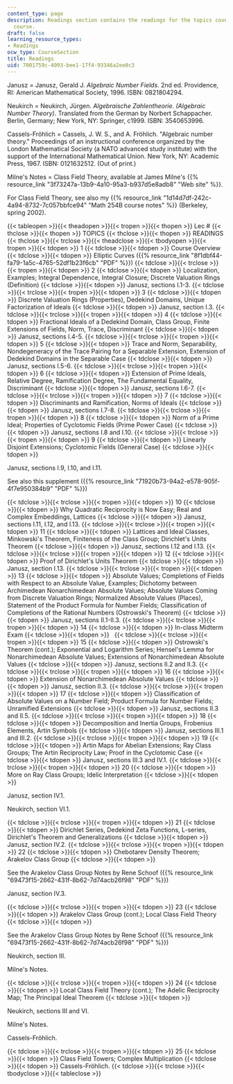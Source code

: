 ```yaml
---
content_type: page
description: Readings section contains the readings for the topics covered in the
  course.
draft: false
learning_resource_types:
- Readings
ocw_type: CourseSection
title: Readings
uid: 7001759c-4993-bee1-17f4-93346a2ee0c3
---
```

Janusz = Janusz, Gerald J. *Algebraic Number Fields*. 2nd ed. Providence, RI: American Mathematical Society, 1996. ISBN: 0821804294.

Neukirch = Neukirch, Jürgen. *Algebraische Zahlentheorie. (Algebraic Number Theory)*. Translated from the German by Norbert Schappacher. Berlin, Germany; New York, NY: Springer, c1999. ISBN: 3540653996.

Cassels-Fröhlich = Cassels, J. W. S., and A. Fröhlich. "Algebraic number theory." Proceedings of an instructional conference organized by the London Mathematical Society (a NATO advanced study institute) with the support of the International Mathematical Union. New York, NY: Academic Press, 1967. ISBN: 0121632512. (Out of print.)

Milne's Notes = Class Field Theory, available at James Milne's {{% resource_link "3f73247a-13b9-4a10-95a3-b937d5e8adb8" "Web site" %}}.

For Class Field Theory, see also my {{% resource_link "1d14d7df-242c-4a94-8732-7c057bbfce94" "Math 254B course notes" %}} (Berkeley, spring 2002).

{{< tableopen >}}{{< theadopen >}}{{< tropen >}}{{< thopen >}}
Lec #
{{< thclose >}}{{< thopen >}}
TOPICS
{{< thclose >}}{{< thopen >}}
READINGS
{{< thclose >}}{{< trclose >}}{{< theadclose >}}{{< tbodyopen >}}{{< tropen >}}{{< tdopen >}}
1
{{< tdclose >}}{{< tdopen >}}
Course Overview
{{< tdclose >}}{{< tdopen >}}
Elliptic Curves ({{% resource_link "8f1dbf44-fa79-1a5c-4765-52df1b23f6cb" "PDF" %}})
{{< tdclose >}}{{< trclose >}}{{< tropen >}}{{< tdopen >}}
2
{{< tdclose >}}{{< tdopen >}}
Localization, Examples; Integral Dependence, Integral Closure; Discrete Valuation Rings (Definition)
{{< tdclose >}}{{< tdopen >}}
Janusz, sections I.1-3.
{{< tdclose >}}{{< trclose >}}{{< tropen >}}{{< tdopen >}}
3
{{< tdclose >}}{{< tdopen >}}
Discrete Valuation Rings (Properties), Dedekind Domains, Unique Factorization of Ideals
{{< tdclose >}}{{< tdopen >}}
Janusz, section I.3.
{{< tdclose >}}{{< trclose >}}{{< tropen >}}{{< tdopen >}}
4
{{< tdclose >}}{{< tdopen >}}
Fractional Ideals of a Dedekind Domain, Class Group, Finite Extensions of Fields, Norm, Trace, Discriminant
{{< tdclose >}}{{< tdopen >}}
Janusz, sections I.4-5.
{{< tdclose >}}{{< trclose >}}{{< tropen >}}{{< tdopen >}}
5
{{< tdclose >}}{{< tdopen >}}
Trace and Norm, Separability, Nondegeneracy of the Trace Pairing for a Separable Extension, Extension of Dedekind Domains in the Separable Case
{{< tdclose >}}{{< tdopen >}}
Janusz, sections I.5-6.
{{< tdclose >}}{{< trclose >}}{{< tropen >}}{{< tdopen >}}
6
{{< tdclose >}}{{< tdopen >}}
Extension of Prime Ideals, Relative Degree, Ramification Degree, The Fundamental Equality, Discriminant
{{< tdclose >}}{{< tdopen >}}
Janusz, sections I.6-7.
{{< tdclose >}}{{< trclose >}}{{< tropen >}}{{< tdopen >}}
7
{{< tdclose >}}{{< tdopen >}}
Discriminants and Ramification, Norms of Ideals
{{< tdclose >}}{{< tdopen >}}
Janusz, sections I.7-8.
{{< tdclose >}}{{< trclose >}}{{< tropen >}}{{< tdopen >}}
8
{{< tdclose >}}{{< tdopen >}}
Norm of a Prime Ideal; Properties of Cyclotomic Fields (Prime Power Case)
{{< tdclose >}}{{< tdopen >}}
Janusz, sections I.8 and I.10.
{{< tdclose >}}{{< trclose >}}{{< tropen >}}{{< tdopen >}}
9
{{< tdclose >}}{{< tdopen >}}
Linearly Disjoint Extensions; Cyclotomic Fields (General Case)
{{< tdclose >}}{{< tdopen >}}

Janusz, sections I.9, I.10, and I.11.

See also this supplement ({{% resource_link "71920b73-94a2-e578-905f-4f7e950384b9" "PDF" %}})

{{< tdclose >}}{{< trclose >}}{{< tropen >}}{{< tdopen >}}
10
{{< tdclose >}}{{< tdopen >}}
Why Quadratic Reciprocity is Now Easy; Real and Complex Embeddings, Lattices
{{< tdclose >}}{{< tdopen >}}
Janusz, sections I.11, I.12, and I.13.
{{< tdclose >}}{{< trclose >}}{{< tropen >}}{{< tdopen >}}
11
{{< tdclose >}}{{< tdopen >}}
Lattices and Ideal Classes, Minkowski's Theorem, Finiteness of the Class Group; Dirichlet's Units Theorem
{{< tdclose >}}{{< tdopen >}}
Janusz, sections I.12 and I.13.
{{< tdclose >}}{{< trclose >}}{{< tropen >}}{{< tdopen >}}
12
{{< tdclose >}}{{< tdopen >}}
Proof of Dirichlet's Units Theorem
{{< tdclose >}}{{< tdopen >}}
Janusz, section I.13.
{{< tdclose >}}{{< trclose >}}{{< tropen >}}{{< tdopen >}}
13
{{< tdclose >}}{{< tdopen >}}
Absolute Values; Completions of Fields with Respect to an Absolute Value, Examples; Dichotomy between Archimedean Nonarchimedean Absolute Values; Absolute Values Coming from Discrete Valuation Rings; Normalized Absolute Values (Places), Statement of the Product Formula for Number Fields; Classification of Completions of the Rational Numbers (Ostrowski's Theorem)
{{< tdclose >}}{{< tdopen >}}
Janusz, sections II.1-II.3.
{{< tdclose >}}{{< trclose >}}{{< tropen >}}{{< tdopen >}}
14
{{< tdclose >}}{{< tdopen >}}
In-class Midterm Exam
{{< tdclose >}}{{< tdopen >}}
 
{{< tdclose >}}{{< trclose >}}{{< tropen >}}{{< tdopen >}}
15
{{< tdclose >}}{{< tdopen >}}
Ostrowski's Theorem (cont.); Exponential and Logarithm Series; Hensel's Lemma for Nonarchimedean Absolute Values; Extensions of Nonarchimedean Absolute Values
{{< tdclose >}}{{< tdopen >}}
Janusz, sections II.2 and II.3.
{{< tdclose >}}{{< trclose >}}{{< tropen >}}{{< tdopen >}}
16
{{< tdclose >}}{{< tdopen >}}
Extension of Nonarchimedean Absolute Values
{{< tdclose >}}{{< tdopen >}}
Janusz, section II.3.
{{< tdclose >}}{{< trclose >}}{{< tropen >}}{{< tdopen >}}
17
{{< tdclose >}}{{< tdopen >}}
Classification of Absolute Values on a Number Field; Product Formula for Number Fields; Unramified Extensions
{{< tdclose >}}{{< tdopen >}}
Janusz, sections II.3 and II.5.
{{< tdclose >}}{{< trclose >}}{{< tropen >}}{{< tdopen >}}
18
{{< tdclose >}}{{< tdopen >}}
Decomposition and Inertia Groups, Frobenius Elements, Artin Symbols
{{< tdclose >}}{{< tdopen >}}
Janusz, sections III.1 and III.2.
{{< tdclose >}}{{< trclose >}}{{< tropen >}}{{< tdopen >}}
19
{{< tdclose >}}{{< tdopen >}}
Artin Maps for Abelian Extensions; Ray Class Groups; The Artin Reciprocity Law; Proof in the Cyclotomic Case
{{< tdclose >}}{{< tdopen >}}
Janusz, sections III.3 and IV.1.
{{< tdclose >}}{{< trclose >}}{{< tropen >}}{{< tdopen >}}
20
{{< tdclose >}}{{< tdopen >}}
More on Ray Class Groups; Idelic Interpretation
{{< tdclose >}}{{< tdopen >}}

Janusz, section IV.1.

Neukirch, section VI.1.

{{< tdclose >}}{{< trclose >}}{{< tropen >}}{{< tdopen >}}
21
{{< tdclose >}}{{< tdopen >}}
Dirichlet Series, Dedekind Zeta Functions, L-series, Dirichlet's Theorem and Generalizations
{{< tdclose >}}{{< tdopen >}}
Janusz, section IV.2.
{{< tdclose >}}{{< trclose >}}{{< tropen >}}{{< tdopen >}}
22
{{< tdclose >}}{{< tdopen >}}
Chebotarev Density Theorem; Arakelov Class Group
{{< tdclose >}}{{< tdopen >}}

See the Arakelov Class Group Notes by Rene Schoof ({{% resource_link "69473f15-2662-431f-8b62-7d74acb26f98" "PDF" %}})

Janusz, section IV.3.

{{< tdclose >}}{{< trclose >}}{{< tropen >}}{{< tdopen >}}
23
{{< tdclose >}}{{< tdopen >}}
Arakelov Class Group (cont.); Local Class Field Theory
{{< tdclose >}}{{< tdopen >}}

See the Arakelov Class Group Notes by Rene Schoof ({{% resource_link "69473f15-2662-431f-8b62-7d74acb26f98" "PDF" %}})

Neukirch, section III.

Milne's Notes.

{{< tdclose >}}{{< trclose >}}{{< tropen >}}{{< tdopen >}}
24
{{< tdclose >}}{{< tdopen >}}
Local Class Field Theory (cont.); The Adelic Reciprocity Map; The Principal Ideal Theorem
{{< tdclose >}}{{< tdopen >}}

Neukirch, sections III and VI.

Milne's Notes.

Cassels-Fröhlich.

{{< tdclose >}}{{< trclose >}}{{< tropen >}}{{< tdopen >}}
25
{{< tdclose >}}{{< tdopen >}}
Class Field Towers; Complex Multiplication
{{< tdclose >}}{{< tdopen >}}
Cassels-Fröhlich.
{{< tdclose >}}{{< trclose >}}{{< tbodyclose >}}{{< tableclose >}}